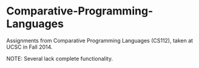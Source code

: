 # Comparative-Programming-Languages
Assignments from Comparative Programming Languages (CS112), taken at UCSC in Fall 2014.

NOTE: Several lack complete functionality.
